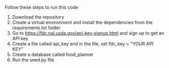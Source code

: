 Follow these steps to run this code
1. Download the repository
2. Create a virtual environment and install the dependencies from the requirements.txt folder
3. Go to https://fdc.nal.usda.gov/api-key-signup.html and sign up to get an API key
4. Create a file called api_key and in the file, set fdc_key = "YOUR API KEY"
5. Create a database called food_planner
6. Run the seed.py file

